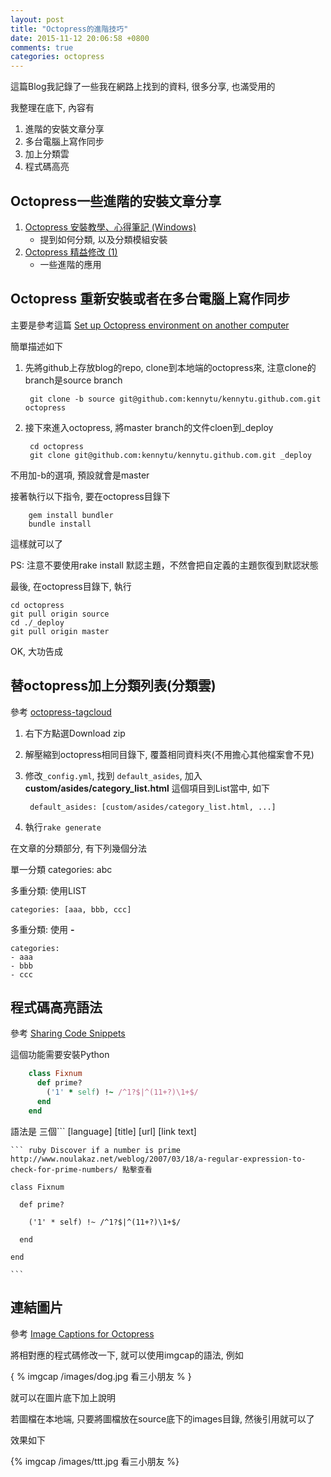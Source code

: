 ```yaml
---
layout: post
title: "Octopress的進階技巧"
date: 2015-11-12 20:06:58 +0800
comments: true
categories: octopress
---
```


這篇Blog我記錄了一些我在網路上找到的資料, 很多分享, 也滿受用的

我整理在底下, 內容有

1. 進階的安裝文章分享
2. 多台電腦上寫作同步
3. 加上分類雲
4. 程式碼高亮

<!--more-->

## Octopress一些進階的安裝文章分享

1. <a href="https://wwssllabcd.github.io/blog/2012/08/01/how-to-install-octopress-on-window/" target="_blank"> Octopress 安裝教學、心得筆記 (Windows)</a>
	* 提到如何分類, 以及分類模組安裝
2. <a href="http://shengmingzhiqing.com/blog/octopress-lean-modification-1.html/" target="_blank"> Octopress 精益修改 (1) </a>
	* 一些進階的應用


## Octopress 重新安裝或者在多台電腦上寫作同步

主要是參考這篇 <a href="http://ju.outofmemory.cn/entry/119189" target="_blank"> Set up Octopress environment on another computer </a>

簡單描述如下

1. 先將github上存放blog的repo, clone到本地端的octopress來, 注意clone的branch是source branch

		git clone -b source git@github.com:kennytu/kennytu.github.com.git octopress

2. 接下來進入octopress, 將master branch的文件cloen到_deploy
		
		cd octopress
		git clone git@github.com:kennytu/kennytu.github.com.git _deploy

不用加-b的選項, 預設就會是master

接著執行以下指令, 要在octopress目錄下

		gem install bundler
		bundle install

這樣就可以了

PS: 注意不要使用rake install 默認主題，不然會把自定義的主題恢復到默認狀態

最後, 在octopress目錄下, 執行
		
	cd octopress
	git pull origin source  
	cd ./_deploy
	git pull origin master 
  

OK, 大功告成


## 替octopress加上分類列表(分類雲)

參考 <a href="https://github.com/tokkonopapa/octopress-tagcloud" target="_blank"> octopress-tagcloud</a>

1. 右下方點選Download zip
2. 解壓縮到octopress相同目錄下, 覆蓋相同資料夾(不用擔心其他檔案會不見)
3. 修改`_config.yml`, 找到 `default_asides`, 加入 __custom/asides/category_list.html__ 這個項目到List當中, 如下
		
		default_asides: [custom/asides/category_list.html, ...]

4. 執行`rake generate`

在文章的分類部分, 有下列幾個分法

單一分類
categories: abc

多重分類: 使用LIST
	
	categories: [aaa, bbb, ccc]

多重分類: 使用 __-__ 

	categories:
	- aaa
	- bbb
	- ccc


## 程式碼高亮語法

參考 <a href="http://octopress.org/docs/blogging/code/" target="_blank"> Sharing Code Snippets </a>

這個功能需要安裝Python

``` ruby Discover if a number is prime http://www.noulakaz.net/weblog/2007/03/18/a-regular-expression-to-check-for-prime-numbers/ 點擊查看
	class Fixnum
	  def prime?
	    ('1' * self) !~ /^1?$|^(11+?)\1+$/
	  end
	end
```

語法是 三個``` [language] [title] [url] [link text]

	
	``` ruby Discover if a number is prime http://www.noulakaz.net/weblog/2007/03/18/a-regular-expression-to-check-for-prime-numbers/ 點擊查看

	class Fixnum

	  def prime?

	    ('1' * self) !~ /^1?$|^(11+?)\1+$/

	  end

	end
	
	```
 
## 連結圖片

參考 <a href="http://blog.zerosharp.com/image-captions-for-octopress/" target="_blank"> Image Captions for Octopress </a>

將相對應的程式碼修改一下, 就可以使用imgcap的語法, 例如

\{ % imgcap /images/dog.jpg 看三小朋友 % \}

就可以在圖片底下加上說明

若圖檔在本地端, 只要將圖檔放在source底下的images目錄, 然後引用就可以了

效果如下

{% imgcap /images/ttt.jpg 看三小朋友 %}


